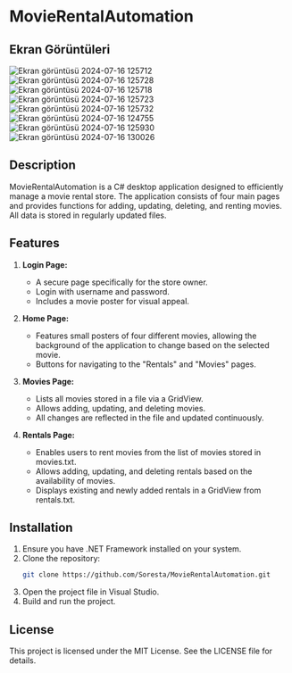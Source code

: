 # MovieRentalAutomation

## Ekran Görüntüleri
![Ekran görüntüsü 2024-07-16 125712](https://github.com/user-attachments/assets/00577303-fa9a-42f7-88ed-9b3725efa1a0)
![Ekran görüntüsü 2024-07-16 125728](https://github.com/user-attachments/assets/d0feb996-0ab3-4c77-a275-3b643ef128e4)
![Ekran görüntüsü 2024-07-16 125718](https://github.com/user-attachments/assets/a2f8d9f2-43a3-4458-99e9-5d8ca9d5a46f)
![Ekran görüntüsü 2024-07-16 125723](https://github.com/user-attachments/assets/fbe73192-8ae6-42ce-a762-d90c7fff12cb)
   ![Ekran görüntüsü 2024-07-16 125732](https://github.com/user-attachments/assets/d9036153-f2cf-4d81-a43f-32d7ba5f4eef)
   ![Ekran görüntüsü 2024-07-16 124755](https://github.com/user-attachments/assets/af4a7ff2-a282-46f7-80da-69ff58bda425)
   ![Ekran görüntüsü 2024-07-16 125930](https://github.com/user-attachments/assets/8a605b7b-b4bc-443e-948a-36e3cffadb31)
   ![Ekran görüntüsü 2024-07-16 130026](https://github.com/user-attachments/assets/aeae39a7-8c78-41c4-8b86-3fbdb29970b9)








## Description
MovieRentalAutomation is a C# desktop application designed to efficiently manage a movie rental store. The application consists of four main pages and provides functions for adding, updating, deleting, and renting movies. All data is stored in regularly updated files.

## Features
1. **Login Page:**
   - A secure page specifically for the store owner.
   - Login with username and password.
   - Includes a movie poster for visual appeal.

2. **Home Page:**
   - Features small posters of four different movies, allowing the background of the application to change based on the selected movie.
   - Buttons for navigating to the "Rentals" and "Movies" pages.

3. **Movies Page:**
   - Lists all movies stored in a file via a GridView.
   - Allows adding, updating, and deleting movies.
   - All changes are reflected in the file and updated continuously.

4. **Rentals Page:**
   - Enables users to rent movies from the list of movies stored in movies.txt.
   - Allows adding, updating, and deleting rentals based on the availability of movies.
   - Displays existing and newly added rentals in a GridView from rentals.txt.

## Installation
1. Ensure you have .NET Framework installed on your system.
2. Clone the repository:
   ```sh
   git clone https://github.com/Soresta/MovieRentalAutomation.git
3. Open the project file in Visual Studio.
4. Build and run the project.

## License
This project is licensed under the MIT License. See the LICENSE file for details.
